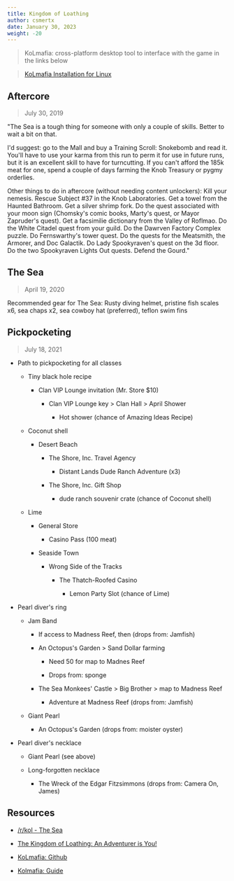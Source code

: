```yaml
---
title: Kingdom of Loathing
author: csmertx
date: January 30, 2023
weight: -20
---
```


> KoLmafia: cross-platform desktop tool to interface with the game in the links below

> [KoLmafia Installation for Linux](/Linux/Code/java)

## Aftercore

> July 30, 2019

"The Sea is a tough thing for someone with only a couple of skills. Better to wait a bit on that.

I'd suggest: go to the Mall and buy a Training Scroll: Snokebomb and read it. You'll have to use your karma from this run to perm it for use in future runs, but it is an excellent skill to have for turncutting. If you can't afford the 185k meat for one, spend a couple of days farming the Knob Treasury or pygmy orderlies.

Other things to do in aftercore (without needing content unlockers): Kill your nemesis. Rescue Subject #37 in the Knob Laboratories. Get a towel from the Haunted Bathroom. Get a silver shrimp fork. Do the quest associated with your moon sign (Chomsky's comic books, Marty's quest, or Mayor Zapruder's quest). Get a facsimilie dictionary from the Valley of Roflmao. Do the White Citadel quest from your guild. Do the Dawrven Factory Complex puzzle. Do Fernswarthy's tower quest. Do the quests for the Meatsmith, the Armorer, and Doc Galactik. Do Lady Spookyraven's quest on the 3d floor. Do the two Spookyraven Lights Out quests. Defend the Gourd."

## The Sea

> April 19, 2020

Recommended gear for The Sea: Rusty diving helmet, pristine fish scales x6, sea chaps x2, sea cowboy hat (preferred), teflon swim fins

## Pickpocketing

> July 18, 2021

- Path to pickpocketing for all classes

    - Tiny black hole recipe

        - Clan VIP Lounge invitation (Mr. Store $10)

            - Clan VIP Lounge key > Clan Hall > April Shower

                - Hot shower (chance of Amazing Ideas Recipe)

    - Coconut shell

        - Desert Beach

            - The Shore, Inc. Travel Agency

                - Distant Lands Dude Ranch Adventure (x3)

            - The Shore, Inc. Gift Shop

                - dude ranch souvenir crate (chance of Coconut shell)

    - Lime

        - General Store

            - Casino Pass (100 meat)

        - Seaside Town

            - Wrong Side of the Tracks

                - The Thatch-Roofed Casino

                    - Lemon Party Slot (chance of Lime)

- Pearl diver's ring

    - Jam Band

        - If access to Madness Reef, then (drops from: Jamfish)

        - An Octopus's Garden > Sand Dollar farming

            - Need 50 for map to Madnes Reef

            - Drops from: sponge

        - The Sea Monkees' Castle > Big Brother > map to Madness Reef

            - Adventure at Madness Reef (drops from: Jamfish)

    - Giant Pearl

        - An Octopus's Garden (drops from: moister oyster)

- Pearl diver's necklace

    - Giant Pearl (see above)

    - Long-forgotten necklace

        - The Wreck of the Edgar Fitzsimmons (drops from: Camera On, James)

## Resources

- [/r/kol - The Sea](https://www.reddit.com/r/kol/comments/7p8vet/comment/dsfm59k/)

- [The Kingdom of Loathing: An Adventurer is You!](https://www.kingdomofloathing.com)

- [KoLmafia: Github](https://github.com/kolmafia/kolmafia)

- [Kolmafia: Guide](https://wiki.kolmafia.us/index.php?title=KoLmafia_Guide)